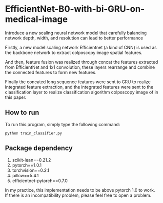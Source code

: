 # EfficientNet-B0-with-bi-GRU-on-medical-image
Introduce a new scaling neural network model that carefully balancing network depth, width, and resolution can lead to better performance

Firstly, a new model scaling network Efficientnet (a kind of CNN) is used as the backbone network to extract colposcopy image spatial features. 

And then, feature fusion was realized through concat the features extracted from EfficientNet and 1x1 convolution, these layers rearrange and combine the connected features to form new features. 

Finally the concated long sequence features were sent to GRU to realize integrated feature extraction, and the integrated features were sent to the classification layer to realize classification algorithm colposcopy image of in this paper.

## How to run
To run this program, simply type the following command:

`python train_classifier.py`

## Package dependency
1. scikit-lean==0.21.2
2. pytorch==1.0.1
3. torchvision==0.2.1
4. pillow==5.4.1
5. efficientnet-pytorch==0.7.0

In my practice, this implementation needs to be above pytorch 1.0 to work. If there is an incompatibility problem, please feel free to open a problem.
